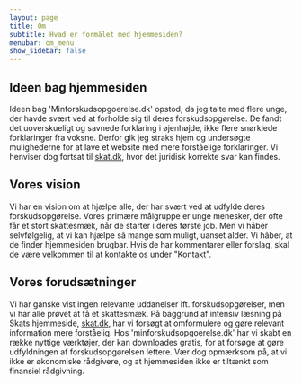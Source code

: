 ```yaml
---
layout: page
title: Om
subtitle: Hvad er formålet med hjemmesiden?
menubar: om_menu
show_sidebar: false
---
```


## Ideen bag hjemmesiden

Ideen bag 'Minforskudsopgoerelse.dk' opstod, da jeg talte med flere unge, der havde svært ved at forholde sig til deres forskudsopgørelse. De fandt det uoverskueligt og savnede forklaring i øjenhøjde, ikke flere snørklede forklaringer fra voksne.
Derfor gik jeg straks hjem og undersøgte mulighederne for at lave et website med mere forståelige forklaringer. Vi henviser dog fortsat til [skat.dk](https://www.skat.dk), hvor det juridisk korrekte svar kan findes.

## Vores vision
Vi har en vision om at hjælpe alle, der har svært ved at udfylde deres forskudsopgørelse. Vores primære målgruppe er unge menesker, der ofte får et stort skattesmæk, når de starter i deres første job. Men vi håber selvfølgelig, at vi kan hjælpe så mange som muligt, uanset alder. Vi håber, at de finder hjemmesiden brugbar. Hvis de har kommentarer eller forslag, skal de være velkommen til at kontakte os under ["Kontakt"](/kontakt/).


## Vores forudsætninger
Vi har ganske vist ingen relevante uddanelser ift. forskudsopgørelser, men vi har alle prøvet at få et skattesmæk. På baggrund af intensiv læsning på Skats hjemmeside, [skat.dk](https://www.skat.dk/), har vi forsøgt at omformulere og gøre relevant information mere forståelig. Hos 'minforskudsopgoerelse.dk' har vi skabt en række nyttige værktøjer, der kan downloades gratis, for at forsøge at gøre udfyldningen af forskudsopgørelsen lettere. Vær dog opmærksom på, at vi ikke er økonomiske rådgivere, og at hjemmesiden ikke er tiltænkt som finansiel rådgivning.
